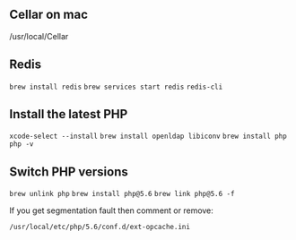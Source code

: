 ## Cellar on mac
/usr/local/Cellar

## Redis
`brew install redis`
`brew services start redis`
`redis-cli`

## Install the latest PHP

`xcode-select --install`
`brew install openldap libiconv`
`brew install php`
`php -v`

## Switch PHP versions

`brew unlink php`
`brew install php@5.6`
`brew link php@5.6 -f`

If you get segmentation fault then comment or remove:

`/usr/local/etc/php/5.6/conf.d/ext-opcache.ini`
